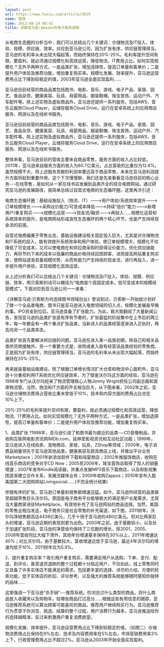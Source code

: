 ```yaml
---
layout: post
url: https://www.huxiu.com/article/3019
name: 雪球
time: 2012-08-24 08:42
title: 详解亚马逊:Amazon的电子商务逻辑
---
```

从电商生态圈的分析当中，我们可以总结出几个关键词：仓储物流及IT投入、体验、规模、供应链、效率。对应到亚马逊公司，因为扩张有序，供应链管理得当，亚马逊的毛利率从未出现大幅起落，而始终保持在20%-25%。毛利率提升空间有限，要盈利，就必须通过规模化和高效运营，降低物流、IT费用占比。如何实现规模化？无外乎两种方式，一是品类扩张，增加选择性，提高订单量和客单价；二是提升用户体验及推荐功能，增加重复购买率。规模化发展、效率提升，亚马逊运营费用占比下降到较稳定的值，2003年亚马逊全面实现盈利……

亚马逊目前经营的商品品类包括图书、电影、音乐、游戏、电子产品、家居、园艺、食品杂货、健康美容、玩具、母婴用品、服装鞋帽、珠宝首饰、运动户外、汽车配件等。除上述实物及虚拟商品外，亚马逊还提供一系列服务，包括AWS、音乐云服务Cloud Player，云储存服务Cloud Drive，运行在安卓系统上的应用商店服务、网游以及在线听书服务。

亚马逊目前经营的商品品类包括图书、电影、音乐、游戏、电子产品、家居、园艺、食品杂货、健康美容、玩具、母婴用品、服装鞋帽、珠宝首饰、运动户外、汽车配件等。除上述实物及虚拟商品外，亚马逊还提供一系列服务，包括AWS、音乐云服务Cloud Player，云储存服务Cloud Drive，运行在安卓系统上的应用商店服务、网游以及在线听书服务。

整体来看，亚马逊目前的营收主要来自商品零售，服务方面的收入占比较低，2011年，亚马逊来自服务方面的收入为60.7亿美元，占总营收的比重仅为12.6%。虽然规模不大，但上述服务贡献的利润率要远高于商品零售，未来在亚马逊利润提升方面将起到重要作用，这个下次慢慢聊，我们还是先来看看亚马逊目前的核心业务---在线零售，是如何从一家在线书店发展到品类齐全的综合电商网站。通过研究亚马逊的发展路径，我简单总结过自营式电商的生态循环圈，这里再次引述：

电商生态循环圈：基础设施投入（物流、IT）--->用户体验/系统效率提升--->订单规模增长--->采购议价能力/可变成本降低--->持续“低价”能力--->新增用户/重复购买--->规模化运营--->现金流/融资--->再投入……规模化运营和系统效率的提升，是电商网站形成良性生态循环的两个核心环节，也是产生持续现金流的前提。

自营式电商偏重于零售业态，基础设施建设相关固定投入巨大，尤其是对仓储物流和IT系统的投入，能有效提升系统效率和用户体验，使订单规模增大，规模化不仅降低了可变成本，又可以使电商在和供应商采购时获得议价能力，优化供应链能力，再将节约下来的成本以低廉的商品价格持续回馈顾客，进而提高网站重复购买率，使网站逐渐具备规模优势，从而有能力产生持续的现金流，进行再投入，进一步提升用户体验，实现规模化高效运营。

从上述分析我们可以总结出几个关键词：仓储物流及IT投入、体验、规模、供应链、效率，用贝索斯的话可以概括为“电商是个高固定成本，低可变成本的规模经营模式”。下面对应到亚马逊公司一一来看：

《详解亚马逊:贝索斯为何选择图书领域创业》曾谈到过，贝索斯一开始就计划好了做一个全品类电商，图书只是亚马逊进入电商领域的切入点，规模化发展是早晚的事。IPO资金到位后，亚马逊具备了扩张能力。为此，我大致翻阅了大量新闻公告，发现亚马逊的品类扩张是有序有节奏的，扩张最猛的阶段集中在上市后的两三年，每一年都会有一两个重点扩张品类，当新进入的品类经营逐渐进入正轨时，再去向另一个品类突击。

品类扩张首先要解决供应链的问题，亚马逊在进入某一品类初期，除自己和相关品类供货商接触外，另一个重要方式是，收购或者入股有经营该品类经验的零售商。正是因为扩张有序，供应链管理得当，亚马逊的毛利率从未出现大幅起落，而始终保持在20%-25%。

再来就是基础设施建设，除了根据订单增长情况扩大仓库和物流中心面积外，亚马逊十分重视利用IT系统优化供应链效率，为了借鉴沃尔玛这方面的经验，亚马逊在1998年专门从沃尔玛挖来了物流管理核心人物Jimmy Wright担任公司副总裁和首席物流管。当然，物流和IT方面的开支相当巨大，从下图来看，2002年之前，亚马逊仓储物流费用占营收比重未曾低于10%，技术和内容方面的费用占比也在10%上下。

20%-25%的毛利率提升空间有限，要盈利，就必须通过规模化和高效运营，降低物流、IT费用占比。如何实现规模化？无外乎两种方式，一是品类扩张，增加选择性，提高订单量和客单价；二是提升用户体验及推荐功能，增加重复购买率。

1、品类扩张 ?1998年，亚马逊引进了和图书最为接近的品类---CD音像制品，并收购互联网电影资讯网IMDb.com，延伸至影视资讯和互动社区功能；1999年，亚马逊进入在线拍卖、宠物商店、家居、玩具、ZShop等领域；2000年，电子消费品销量领先于亚马逊其他品类，健康美容及厨具商店上线，并推出平台业务Marketplace；2001年新添加软件下载和母婴商店；2002年推服饰商店，收购在线音乐商店的竞争对手CD Now；2005至2006年，珠宝首饰店取得了惊人的销量增速；2007年发布Kindle阅读器，并重点发展MP3音乐下载商店，以及和影视集团逐渐建立合作关系，发展流媒体业务；2009年收购Zappos；2010年宣布入股美国第二大团购网站Livingsocial……(不完全统计结果)

伴随有序的扩张，亚马逊订单量和销售额增速迅猛。如今，亚马逊所经营的品类甚至超越零售巨头沃尔玛，原因是电子商务平台能够极大的满足用户长尾需求，尤其当大量商家进驻Marketplace，有效地补充了亚马逊网站的商品选择。当然，美国的零售业相当发达，电子商务只是社会零售的补充渠道，如下图，2011财年，沃尔玛净销售额高达4438亿美元，几乎十倍于亚马逊的480亿美元。但对比两家巨头的增速，亚马逊近期的表现则更为出色。2000年之前，由于基数较小，以及处于加速扩张阶段，亚马逊的净营收均保持了三位数的增长，除2001、2005、2008年营收同比大幅下滑外，其他年份增速基本保持在30%以上，2011年增速达40%；对比沃尔玛，由于基数较大，营收增速远低于亚马逊，最近4年沃尔玛的增速均低于10%，2011财年仅为5.9%。

2、提升重复购买率 ? 吸引用户重复购买，需要满足用户从选购、下单、支付、配送、到评论、甚至退货退款的整个过程都十分贴近用户，不仅如此，线上零售同时又具备了许多实体店不能满足的需求，包括更丰富的选择、详尽的介绍、方便的检索功能，低于实体店的折扣、评论参考、以及强大的推荐系统能够随时感知你独特的品味……

这里强调一下亚马逊“杀手锏”---推荐系统。你浏览过什么类型的商品，将什么商品放入收藏夹以及购物车，给哪些商品打过高分……根据这些有用信息的跟踪，亚马逊推荐系统可以算出顾客可能喜欢的商品，推荐用户继续购买行为。亚马逊推荐行为贯穿于你浏览、挑选、结算的整个过程，用户消费行为越多，亚马逊推送给你的选择越精准，反过来刺激用户重复消费欲望。

规模化发展、效率提升，亚马逊运营费用占比下降到较稳定的值，（如图二）仓储物流费用占比保持在9%左右、技术及内容费用率在5%左右，市场营销费用率3%上下，行政管理费用占比不超过2%。亚马逊从2003年开始全面实现盈利。

